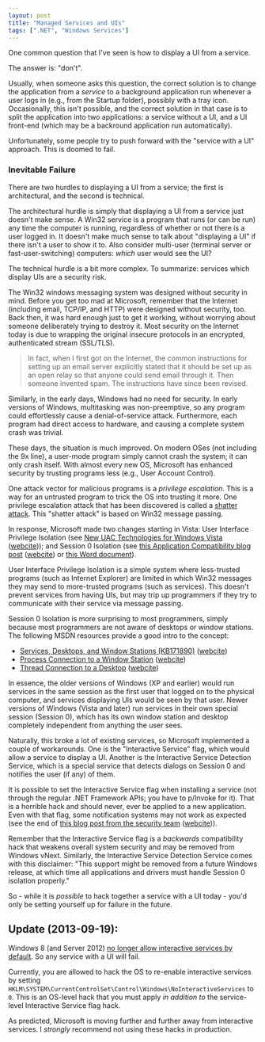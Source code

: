 ```yaml
---
layout: post
title: "Managed Services and UIs"
tags: [".NET", "Windows Services"]
---
```



One common question that I've seen is how to display a UI from a service.





The answer is: "don't".





Usually, when someone asks this question, the correct solution is to change the application from a _service_ to a background application run whenever a user logs in (e.g., from the Startup folder), possibly with a tray icon. Occasionally, this isn't possible, and the correct solution in that case is to split the application into two applications: a service without a UI, and a UI front-end (which may be a backround application run automatically).





Unfortunately, some people try to push forward with the "service with a UI" approach. This is doomed to fail.



### Inevitable Failure



There are two hurdles to displaying a UI from a service; the first is architectural, and the second is technical.





The architectural hurdle is simply that displaying a UI from a service just doesn't make sense. A Win32 service is a program that runs (or can be run) any time the computer is running, regardless of whether or not there is a user logged in. It doesn't make much sense to talk about "displaying a UI" if there isn't a user to show it to. Also consider multi-user (terminal server or fast-user-switching) computers: _which_ user would see the UI?





The technical hurdle is a bit more complex. To summarize: services which display UIs are a security risk.





The Win32 windows messaging system was designed without security in mind. Before you get too mad at Microsoft, remember that the Internet (including email, TCP/IP, and HTTP) were designed without security, too. Back then, it was hard enough just to get it working, without worrying about someone deliberately trying to destroy it. Most security on the Internet today is due to wrapping the original insecure protocols in an encrypted, authenticated stream (SSL/TLS).



> In fact, when I first got on the Internet, the common instructions for setting up an email server explicitly stated that it should be set up as an open relay so that anyone could send email through it. Then someone invented spam. The instructions have since been revised.




Similarly, in the early days, Windows had no need for security. In early versions of Windows, multitasking was non-preemptive, so any program could effortlessly cause a denial-of-service attack. Furthermore, each program had direct access to hardware, and causing a complete system crash was trivial.





These days, the situation is much improved. On modern OSes (not including the 9x line), a user-mode program simply cannot crash the system; it can only crash itself. With almost every new OS, Microsoft has enhanced security by trusting programs less (e.g., User Account Control).





One attack vector for malicious programs is a _privilege escalation_. This is a way for an untrusted program to trick the OS into trusting it more. One privilege escalation attack that has been discovered is called a [shatter attack](http://en.wikipedia.org/wiki/Shatter_attack). This "shatter attack" is based on Win32 message passing.





In response, Microsoft made two changes starting in Vista: User Interface Privilege Isolation (see [New UAC Technologies for Windows Vista](http://msdn.microsoft.com/en-us/library/bb756960.aspx) ([webcite](http://www.webcitation.org/5yJMQ8H2i))); and Session 0 Isolation (see [this Application Compatibility blog post](http://blogs.technet.com/b/askperf/archive/2007/04/27/application-compatibility-session-0-isolation.aspx) ([webcite](http://www.webcitation.org/5yJcr5ySR)) or [this Word document](http://msdn.microsoft.com/en-us/windows/hardware/gg463353)).





User Interface Privilege Isolation is a simple system where less-trusted programs (such as Internet Explorer) are limited in which Win32 messages they may send to more-trusted programs (such as services). This doesn't prevent services from having UIs, but may trip up programmers if they try to communicate with their service via message passing.





Session 0 Isolation is more surprising to most programmers, simply because most programmers are not aware of desktops or window stations. The following MSDN resources provide a good intro to the concept:




- [Services, Desktops, and Window Stations (KB171890)](http://support.microsoft.com/kb/171890) ([webcite](http://www.webcitation.org/5yJMygiUo))
- [Process Connection to a Window Station](http://msdn.microsoft.com/en-us/library/ms684859.aspx) ([webcite](http://www.webcitation.org/5yJN86Gvo))
- [Thread Connection to a Desktop](http://msdn.microsoft.com/en-us/library/ms686744.aspx) ([webcite](http://www.webcitation.org/5yJNBEJc4))




In essence, the older versions of Windows (XP and earlier) would run services in the same session as the first user that logged on to the physical computer, and services displaying UIs would be seen by that user. Newer versions of Windows (Vista and later) run services in their own special session (Session 0), which has its own window station and desktop completely independent from anything the user sees.





Naturally, this broke a lot of existing services, so Microsoft implemented a couple of workarounds. One is the "Interactive Service" flag, which would allow a service to display a UI. Another is the Interactive Service Detection Service, which is a special service that detects dialogs on Session 0 and notifies the user (if any) of them.





It is possible to set the Interactive Service flag when installing a service (not through the regular .NET Framework APIs; you have to p/Invoke for it). That is a horrible hack and should never, ever be applied to a new application. Even with that flag, some notification systems may not work as expected (see the end of [this blog post from the security team](http://blogs.technet.com/b/voy/archive/2007/02/23/services-isolation-in-session-0-of-windows-vista-and-longhorn-server.aspx) ([webcite](http://www.webcitation.org/5yJd1Jb7p))).





Remember that the Interactive Service flag is a _backwards_ compatibility hack that weakens overall system security and may be removed from Windows vNext. Similarly, the Interactive Service Detection Service comes with this disclaimer: "This support might be removed from a future Windows release, at which time all applications and drivers must handle Session 0 isolation properly."





So - while it is _possible_ to hack together a service with a UI today - you'd only be setting yourself up for failure in the future.



## Update (2013-09-19):



Windows 8 (and Server 2012) [no longer allow interactive services by default](http://blogs.technet.com/b/home_is_where_i_lay_my_head/archive/2012/10/09/windows-8-interactive-services-detection-error-1-incorrect-function.aspx). So any service with a UI will fail.





Currently, you are allowed to hack the OS to re-enable interactive services by setting `HKLM\SYSTEM\CurrentControlSet\Control\Windows\NoInteractiveServices` to `0`. This is an OS-level hack that you must apply _in addition to_ the service-level Interactive Service flag hack.





As predicted, Microsoft is moving further and further away from interactive services. I _strongly_ recommend not using these hacks in production.

